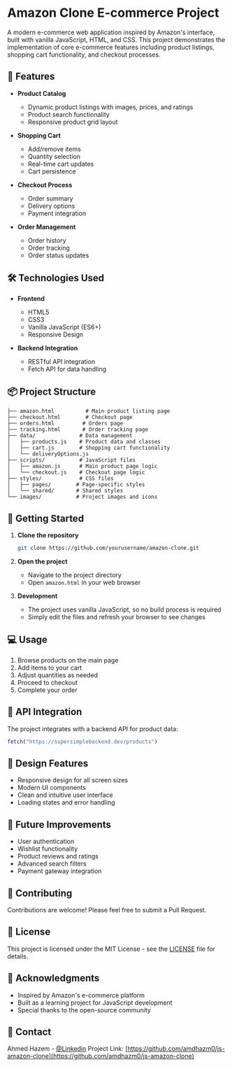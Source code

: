 # Amazon Clone E-commerce Project

A modern e-commerce web application inspired by Amazon's interface, built with vanilla JavaScript, HTML, and CSS. This project demonstrates the implementation of core e-commerce features including product listings, shopping cart functionality, and checkout processes.

## 🚀 Features

- **Product Catalog**
  - Dynamic product listings with images, prices, and ratings
  - Product search functionality
  - Responsive product grid layout

- **Shopping Cart**
  - Add/remove items
  - Quantity selection
  - Real-time cart updates
  - Cart persistence

- **Checkout Process**
  - Order summary
  - Delivery options
  - Payment integration

- **Order Management**
  - Order history
  - Order tracking
  - Order status updates

## 🛠️ Technologies Used

- **Frontend**
  - HTML5
  - CSS3
  - Vanilla JavaScript (ES6+)
  - Responsive Design

- **Backend Integration**
  - RESTful API integration
  - Fetch API for data handling

## 📦 Project Structure

```
├── amazon.html          # Main product listing page
├── checkout.html        # Checkout page
├── orders.html         # Orders page
├── tracking.html       # Order tracking page
├── data/              # Data management
│   ├── products.js    # Product data and classes
│   ├── cart.js        # Shopping cart functionality
│   └── deliveryOptions.js
├── scripts/           # JavaScript files
│   ├── amazon.js      # Main product page logic
│   └── checkout.js    # Checkout page logic
├── styles/            # CSS files
│   ├── pages/        # Page-specific styles
│   └── shared/       # Shared styles
└── images/           # Project images and icons
```

## 🚀 Getting Started

1. **Clone the repository**
   ```bash
   git clone https://github.com/yourusername/amazon-clone.git
   ```

2. **Open the project**
   - Navigate to the project directory
   - Open `amazon.html` in your web browser

3. **Development**
   - The project uses vanilla JavaScript, so no build process is required
   - Simply edit the files and refresh your browser to see changes

## 💻 Usage

1. Browse products on the main page
2. Add items to your cart
3. Adjust quantities as needed
4. Proceed to checkout
5. Complete your order

## 🔧 API Integration

The project integrates with a backend API for product data:
```javascript
fetch("https://supersimplebackend.dev/products")
```

## 🎨 Design Features

- Responsive design for all screen sizes
- Modern UI components
- Clean and intuitive user interface
- Loading states and error handling

## 📝 Future Improvements

- User authentication
- Wishlist functionality
- Product reviews and ratings
- Advanced search filters
- Payment gateway integration

## 🤝 Contributing

Contributions are welcome! Please feel free to submit a Pull Request.

## 📄 License

This project is licensed under the MIT License - see the [LICENSE](LICENSE) file for details.

## 👏 Acknowledgments

- Inspired by Amazon's e-commerce platform
- Built as a learning project for JavaScript development
- Special thanks to the open-source community

## 📧 Contact

Ahmed Hazem - [@Linkedin](https://www.linkedin.com/in/ahmed-hazem-727b52272/)
Project Link: [https://github.com/amdhazm0/js-amazon-clone](https://github.com/amdhazm0/js-amazon-clone) 
